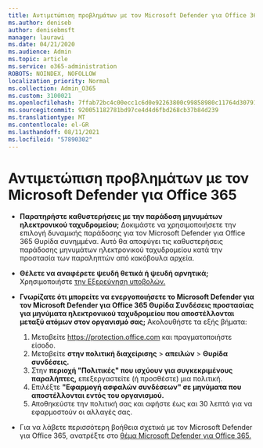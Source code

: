 ```yaml
---
title: Αντιμετώπιση προβλημάτων με τον Microsoft Defender για Office 365
ms.author: deniseb
author: denisebmsft
manager: laurawi
ms.date: 04/21/2020
ms.audience: Admin
ms.topic: article
ms.service: o365-administration
ROBOTS: NOINDEX, NOFOLLOW
localization_priority: Normal
ms.collection: Admin_O365
ms.custom: 3100021
ms.openlocfilehash: 7ffab72bc4c00ecc1c6d0e92263800c99858980c11764d307914635370306087
ms.sourcegitcommit: 920051182781bd97ce4d4d6fbd268cb37b84d239
ms.translationtype: MT
ms.contentlocale: el-GR
ms.lasthandoff: 08/11/2021
ms.locfileid: "57890302"
---
```

# <a name="troubleshoot-issues-with-microsoft-defender-for-office-365"></a>Αντιμετώπιση προβλημάτων με τον Microsoft Defender για Office 365

- **Παρατηρήστε καθυστερήσεις με την παράδοση μηνυμάτων ηλεκτρονικού ταχυδρομείου;** Δοκιμάστε να χρησιμοποιήσετε την επιλογή δυναμικής παράδοσης για τον Microsoft Defender για Office 365 Θυρίδα συνημμένα. Αυτό θα αποφύγει τις καθυστερήσεις παράδοσης μηνυμάτων ηλεκτρονικού ταχυδρομείου κατά την προστασία των παραληπτών από κακόβουλα αρχεία.
- **Θέλετε να αναφέρετε ψευδή θετικά ή ψευδή αρνητικά;** Χρησιμοποιήστε [την Εξερεύνηση υποβολών.](https://protection.office.com/reportsubmission)
- **Γνωρίζατε ότι μπορείτε να ενεργοποιήσετε το Microsoft Defender για τον Microsoft Defender για Office 365 Θυρίδα Συνδέσεις προστασίας για μηνύματα ηλεκτρονικού ταχυδρομείου που αποστέλλονται μεταξύ ατόμων στον οργανισμό σας;** Ακολουθήστε τα εξής βήματα:
    1. Μεταβείτε https://protection.office.com και πραγματοποιήστε είσοδο.
    2. Μεταβείτε **στην πολιτική διαχείρισης**  >  **απειλών**  >  **Θυρίδα συνδέσεις.**
    3. Στην **περιοχή "Πολιτικές" που ισχύουν για συγκεκριμένους παραλήπτες,** επεξεργαστείτε (ή προσθέστε) μια πολιτική.
    4. Επιλέξτε **"Εφαρμογή ασφαλών συνδέσεων" σε μηνύματα που αποστέλλονται εντός του οργανισμού.**
    5. Αποθηκεύστε την πολιτική σας και αφήστε έως και 30 λεπτά για να εφαρμοστούν οι αλλαγές σας.

- Για να λάβετε περισσότερη βοήθεια σχετικά με τον Microsoft Defender για Office 365, ανατρέξτε στο [θέμα Microsoft Defender για Office 365.](https://docs.microsoft.com/microsoft-365/security/office-365-security/office-365-atp)